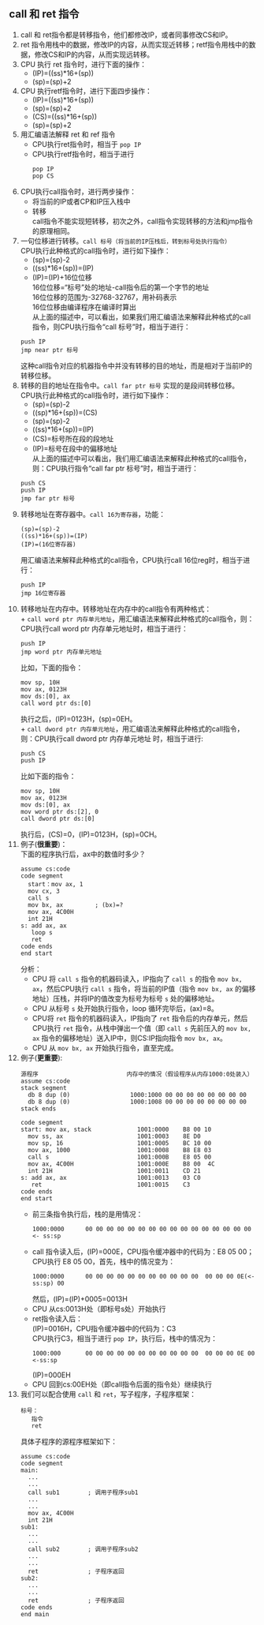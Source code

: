 ## call 和 ret 指令     
1.  call 和 ret指令都是转移指令，他们都修改IP，或者同事修改CS和IP。      
2.  ret 指令用栈中的数据，修改IP的内容，从而实现近转移；retf指令用栈中的数据，修改CS和IP的内容，从而实现远转移。    
3.  CPU 执行 ret 指令时，进行下面的操作：   
    + (IP)=((ss)*16+(sp))     
    + (sp)=(sp)+2      
4.  CPU 执行retf指令时，进行下面四步操作：      
    + (IP)=((ss)*16+(sp))     
    + (sp)=(sp)+2     
    + (CS)=((ss)*16+(sp))     
    + (sp)=(sp)+2     
5.  用汇编语法解释 ret 和 ref 指令    
    + CPU执行ret指令时，相当于 `pop IP`   
    + CPU执行retf指令时，相当于进行     
      ```
      pop IP
      pop CS
      ```      
6.  CPU执行call指令时，进行两步操作：     
    + 将当前的IP或者CP和IP压入栈中      
    + 转移      
    call指令不能实现短转移，初次之外，call指令实现转移的方法和jmp指令的原理相同。       
7.  一句位移进行转移。`call 标号（将当前的IP压栈后，转到标号处执行指令）`   
    CPU执行此种格式的call指令时，进行如下操作：   
    + (sp)=(sp)-2     
    + ((ss)*16+(sp))=(IP)     
    + (IP)=(IP)+16位位移      
    16位位移=“标号”处的地址-call指令后的第一个字节的地址   
    16位位移的范围为-32768-32767，用补码表示    
    16位位移由编译程序在编译时算出      
    从上面的描述中，可以看出，如果我们用汇编语法来解释此种格式的call指令，则CPU执行指令“call 标号”时，相当于进行：    
    ```
    push IP
    jmp near ptr 标号
    ```
    这种call指令对应的机器指令中并没有转移的目的地址，而是相对于当前IP的转移位移。    
8.  转移的目的地址在指令中。`call far ptr 标号` 实现的是段间转移位移。      
    CPU执行此种格式的call指令时，进行如下操作：   
    + (sp)=(sp)-2     
    + ((sp)*16+(sp))=(CS)       
    + (sp)=(sp)-2
    + ((ss)*16+(sp))=(IP)     
    + (CS)=标号所在段的段地址     
    + (IP)=标号在段中的偏移地址       
    从上面的描述中可以看出，我们用汇编语法来解释此种格式的call指令，则：CPU执行指令“call far ptr 标号”时，相当于进行：      
    ```
    push CS
    push IP
    jmp far ptr 标号
    ```
9.  转移地址在寄存器中。`call 16为寄存器`，功能：     
    ```
    (sp)=(sp)-2
    ((ss)*16+(sp))=(IP)
    (IP)=(16位寄存器)
    ```
    用汇编语法来解释此种格式的call指令，CPU执行call 16位reg时，相当于进行：   
    ```
    push IP
    jmp 16位寄存器
    ```
10.  转移地址在内存中。转移地址在内存中的call指令有两种格式：      
    + `call word ptr 内存单元地址`，用汇编语法来解释此种格式的call指令，则：CPU执行call word ptr 内存单元地址时，相当于进行：    
      ```
      push IP
      jmp word ptr 内存单元地址
      ```
      比如，下面的指令：      
      ```
      mov sp, 10H
      mov ax, 0123H
      mov ds:[0], ax
      call word ptr ds:[0]
      ```
      执行之后，(IP)=0123H，(sp)=0EH。      
    + `call dword ptr 内存单元地址`，用汇编语法来解释此种格式的call指令，则：CPU执行call dword ptr 内存单元地址 时，相当于进行:     
      ```
      push CS
      push IP
      ```
      比如下面的指令：      
      ```
      mov sp, 10H
      mov ax, 0123H
      mov ds:[0], ax
      mov word ptr ds:[2], 0
      call dword ptr ds:[0]
      ```
      执行后，(CS)=0，(IP)=0123H，(sp)=0CH。      
11.  例子(__很重要__)：   
     下面的程序执行后，ax中的数值时多少？   
     ```
     assume cs:code
     code segment
       start：mov ax, 1
       mov cx, 3
       call s
       mov bx, ax         ; (bx)=?
       mov ax, 4C00H
       int 21H
     s: add ax, ax
        loop s
        ret
     code ends
     end start
     ```
     分析：     
     + CPU 将 `call s` 指令的机器码读入，IP指向了 `call s`       的指令 `mov bx, ax`，然后CPU执行 `call s` 指令，将当前的IP值（指令 `mov bx, ax` 的偏移地址）压栈，并将IP的值改变为标号为标号 `s` 处的偏移地址。     
     + CPU 从标号 `s` 处开始执行指令，loop 循环完毕后，(ax)=8。     
     + CPU将 `ret` 指令的机器码读入，IP指向了 `ret` 指令后的内存单元，然后CPU执行 `ret` 指令，从栈中弹出一个值（即 `call s` 先前压入的 `mov bx, ax` 指令的偏移地址）送入IP中，则CS:IP指向指令 `mov bx, ax`。      
     + CPU 从 `mov bx, ax` 开始执行指令，直至完成。     
12.  例子(__更重要__):    
     ```
     源程序                         内存中的情况（假设程序从内存1000:0处装入）
     assume cs:code
     stack segment
       db 8 dup (0)                 1000:1000 00 00 00 00 00 00 00 00 
       db 8 dup (0)                 1000:1008 00 00 00 00 00 00 00 00
     stack ends

     code segment
     start: mov ax, stack             1001:0000    B8 00 10
       mov ss, ax                     1001:0003    8E D0
       mov sp, 16                     1001:0005    BC 10 00
       mov ax, 1000                   1001:0008    B8 E8 03
       call s                         1001:000B    E8 05 00
       mov ax, 4C00H                  1001:000E    B8 00  4C
       int 21H                        1001:0011    CD 21
     s: add ax, ax                    1001:0013    03 C0
        ret                           1001:0015    C3
     code ends
     end start
     ```
     + 前三条指令执行后，栈的是用情况：     
       ```
       1000:0000      00 00 00 00 00 00 00 00 00 00 00 00 00 00 00 00 <- ss:sp
       ```
     + call 指令读入后，(IP)=000E，CPU指令缓冲器中的代码为：E8 05 00；CPU执行 E8 05 00，首先，栈中的情况变为：    
       ```
       1000:0000      00 00 00 00 00 00 00 00 00 00 00  00 00 00 0E(<-ss:sp) 00
       ```
       然后，(IP)=(IP)+0005=0013H     
     + CPU 从cs:0013H处（即标号s处）开始执行      
     + ret指令读入后：    
       (IP)=0016H，CPU指令缓冲器中的代码为：C3    
       CPU执行C3，相当于进行 `pop IP`，执行后，栈中的情况为：   
       ```
       1000:000       00 00 00 00 00 00 00 00 00 00 00  00 00 00 0E 00 <-ss:sp
       ```
       (IP)=000EH     
     + CPU 回到cs:00EH处（即call指令后面的指令处）继续执行         
13.  我们可以配合使用 `call` 和 `ret`，写子程序，子程序框架：       
     ```
     标号：
        指令
        ret
     ```
     具体子程序的源程序框架如下：   
     ```
     assume cs:code
     code segment
     main:
       ...
       ...
       call sub1        ; 调用子程序sub1
       ...
       ...
       mov ax, 4C00H
       int 21H
     sub1:
       ...
       ...
       call sub2        ; 调用子程序sub2
       ...
       ...
       ret              ; 子程序返回
     sub2:
       ...
       ...
       ret              ; 子程序返回
     code ends
     end main
     ```
